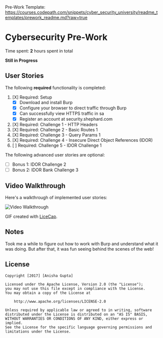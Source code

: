
Pre-Work Template: https://courses.codepath.com/snippets/cyber_security_university/readme_templates/prework_readme.md?raw=true

# Cybersecurity Pre-Work

Time spent: **2** hours spent in total 

**Still in Progress** 

## User Stories

The following **required** functionality is completed:

1. [X]  Required: Setup 
    -  [X]  Download and install Burp
    -  [X]  Configure your browser to direct traffic through Burp
    -  [X]  Can successfully view HTTPS traffic in sa
    -  [X]  Register an account at security.shephard.com
  
1. [X]  Required: Challenge 1 - HTTP Headers
1. [X]  Required: Challenge 2 - Basic Routes 1
1. [X]  Required: Challenge 3 - Query Params 1
1. [X]  Required: Challenge 4 - Insecure Direct Object References (IDOR)
1. [ ]  Required: Challenge 5 - IDOR Challenge 1 

The following advanced user stories are optional:

* [ ]  Bonus 1: IDOR Challenge 2 
* [ ]  Bonus 2: IDOR Bank Challenge 3

## Video Walkthrough

Here's a walkthrough of implemented user stories:

<img src='pre-work.gif' width='' alt='Video Walkthrough' />

GIF created with [LiceCap](http://www.cockos.com/licecap/).

## Notes

Took me a while to figure out how to work with Burp and understand what it was doing. But after that, it was fun seeing behind the scenes of the web! 

## License

    Copyright [2017] [Anisha Gupta]

    Licensed under the Apache License, Version 2.0 (the "License");
    you may not use this file except in compliance with the License.
    You may obtain a copy of the License at

        http://www.apache.org/licenses/LICENSE-2.0

    Unless required by applicable law or agreed to in writing, software
    distributed under the License is distributed on an "AS IS" BASIS,
    WITHOUT WARRANTIES OR CONDITIONS OF ANY KIND, either express or implied.
    See the License for the specific language governing permissions and
    limitations under the License.
